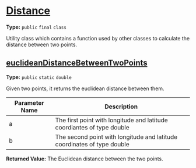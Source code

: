 # [Distance](../src/main/java/uk/ac/ed/inf/aqmaps/Distance.java#L6)

**Type:** `public` `final` `class`

Utility class which contains a function used by other classes to calculate the distance between two points. 












## [euclideanDistanceBetweenTwoPoints](../src/main/java/uk/ac/ed/inf/aqmaps/Distance.java#L14)

**Type:** `public` `static` `double`

Given two points, it returns the euclidean distance between them. 




|Parameter Name|Description|
|-----|-----|
|a|The first point with longitude and latitude coordiantes of type double|
|b|The second point with longitude and latitude coordinates of type double|


**Returned Value:** The Euclidean distance between the two points.  








